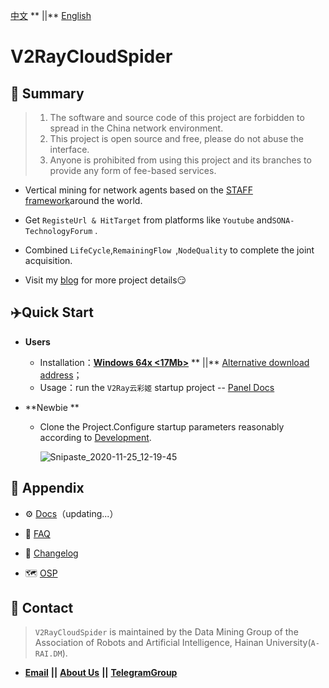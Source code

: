 [中文](https://github.com/QIN2DIM/V2RayCloudSpider) **
||** [English](https://github.com/QIN2DIM/V2RayCloudSpider/blob/master/doc/subdirectory/README_us.md)

# V2RayCloudSpider

## :carousel_horse: Summary

> 1. The software and source code of this project are forbidden to spread in the China network environment.
> 2. This project is open source and free, please do not abuse the interface.
> 3. Anyone is prohibited from using this project and its branches to provide any form of fee-based services.

- Vertical mining for network agents based on the [STAFF framework](https://github.com/Anankke/SSPanel-Uim)around the
  world.
- Get `RegisteUrl & HitTarget` from platforms like `Youtube` and`SONA-TechnologyForum` .
- Combined `LifeCycle`,`RemainingFlow `,`NodeQuality` to complete the joint acquisition.

- Visit my [blog](https://www.qinse.top/v2raycs/) for more project details:smirk:

## :airplane:Quick Start

- **Users**
    - Installation：[**Windows 64x <17Mb>**](https://t.qinse.top/subscribe/v2ray云彩姬.zip) **
      ||** [Alternative download address](https://yao.qinse.top/subscribe/v2ray云彩姬.zip)；
    - Usage：run the  `V2Ray云彩姬` startup project
      -- [Panel Docs](https://github.com/QIN2DIM/V2RayCloudSpider/blob/master/doc/subdirectory/V2Ray%E4%BA%91%E5%BD%A9%E5%A7%AC%E4%BD%BF%E7%94%A8%E8%AF%B4%E6%98%8E.md)

- **Newbie **

    - Clone the Project.Configure startup parameters reasonably according
      to [Development](https://github.com/QIN2DIM/V2RayCloudSpider/blob/master/doc/subdirectory/技术文档(demo).md).

      ![Snipaste_2020-11-25_12-19-45](https://i.loli.net/2021/02/04/lrGZ8f2K3RdCQsw.png)

## :ocean: Appendix

- :gear: [Docs](https://github.com/QIN2DIM/V2RayCloudSpider/blob/master/doc/subdirectory/技术文档(demo).md)（updating...）

- :small_red_triangle: [FAQ](https://github.com/QIN2DIM/V2RayCloudSpider/blob/master/doc/subdirectory/注意事项.md)

- :loudspeaker: [Changelog](https://github.com/QIN2DIM/V2RayCloudSpider/blob/master/doc/subdirectory/更新日志.md)
- :world_map: [OSP](https://github.com/QIN2DIM/V2RayCloudSpider/blob/master/doc/subdirectory/开源计划.md)

## :email: Contact

> `V2RayCloudSpider` is maintained by the Data Mining Group of the Association of Robots and Artificial Intelligence, Hainan University(`A-RAI.DM`).

- [**Email**](mailto:RmAlkaid@outlook.com?subject=CampusDailyAutoSign-ISSUE) **||** [**About
  Us**](https://a-rai.github.io/) **||** [**TelegramGroup**](https://t.me/joinchat/HlB9SQJubb5VmNU5)


